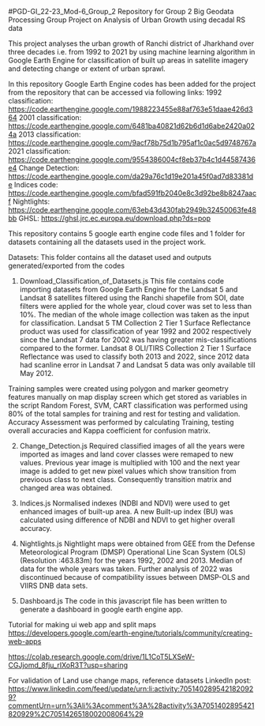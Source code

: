 #PGD-GI_22-23_Mod-6_Group_2
Repository for Group 2 Big Geodata Processing Group Project on Analysis of Urban Growth using decadal RS data 

This project analyses the urban growth of Ranchi district of Jharkhand over three decades i.e. from 1992 to 2021 by using machine learning algorithm in Google Earth Engine for classification of built up areas in satellite imagery and detecting change or extent of urban sprawl.

In this repository Google Earth Engine codes has been added for the project from the repository that can be accessed via following links:
1992 classification: https://code.earthengine.google.com/1988223455e88af763e51daae426d364
2001 classification: https://code.earthengine.google.com/6481ba40821d62b6d1d6abe2420a024a
2013 classification: https://code.earthengine.google.com/9acf78b75d1b795af1c0ac5d9748767a
2021 classification: https://code.earthengine.google.com/9554386004cf8eb37b4c1d44587436e4
Change Detection: https://code.earthengine.google.com/da29a76c1d19e201a45f0ad7d83381de
Indices code: https://code.earthengine.google.com/bfad591fb2040e8c3d92be8b8247aacf
Nightlights: https://code.earthengine.google.com/63eb43d430fab2949b32450063fe48bb
GHSL: https://ghsl.jrc.ec.europa.eu/download.php?ds=pop

This repository contains 5 google earth engine code files and 1 folder for datasets containing all the datasets used in the project work.

Datasets: This folder contains all the dataset used and outputs generated/exported from the codes

1. Download_Classification_of_Datasets.js
This file contains code importing datasets from Google Earth Engine for the Landsat 5 and Landsat 8 satellites filtered using the Ranchi shapefile from SOI, date filters were applied for the whole year, cloud cover was set to less than 10%. The median of the whole image collection was taken as the input for classification. Landsat 5 TM Collection 2 Tier 1 Surface Reflectance product was used for classification of year 1992 and 2002 respectively since the Landsat 7 data for 2002 was having greater mis-classifications compared to the former. Landsat 8 OLI/TIRS Collection 2 Tier 1 Surface Reflectance was used to classify both 2013 and 2022, since 2012 data had scanline error in Landsat 7 and Landsat 5 data was only available till May 2012. 

Training samples were created using polygon and marker geometry features manually on map display screen which get stored as variables in the script Random Forest, SVM, CART classification was performed using 80% of the total samples for training and rest for testing and validation. Accuracy Assessment was performed by calculating Training, testing overall accuracies and Kappa coefficient for confusion matrix.

2. Change_Detection.js
Required classified images of all the years were imported as images and land cover classes were remaped to new values. Previous year image is multiplied with 100 and the next year image is added to get new pixel values which show transition from previoous class to next class. Consequently transition matrix and changed area was obtained.

3. Indices.js
Normalised indexes (NDBI and NDVI) were used to get enhanced images of built-up area. A new Built-up index (BU) was calculated using difference of NDBI and NDVI to get higher overall accuracy.

4. Nightlights.js
Nightlight maps were obtained from GEE from the Defense Meteorological Program (DMSP) Operational Line Scan System (OLS) (Resolution :463.83m) for the years 1992, 2002 and 2013. Median of data for the whole years was taken. Further analysis of 2022 was discontinued because of compatibility issues between DMSP-OLS and VIIRS DNB data sets.

5. Dashboard.js
The code in this javascript file has been written to generate a dashboard in google earth engine app.

Tutorial for making ui web app and split maps
https://developers.google.com/earth-engine/tutorials/community/creating-web-apps

https://colab.research.google.com/drive/1L1CoT5LXSeW-CGJjomd_8fju_rIXoR3T?usp=sharing

For validation of Land use change maps, reference datasets LinkedIn post:
https://www.linkedin.com/feed/update/urn:li:activity:7051402895421820929?commentUrn=urn%3Ali%3Acomment%3A%28activity%3A7051402895421820929%2C7051426518002008064%29